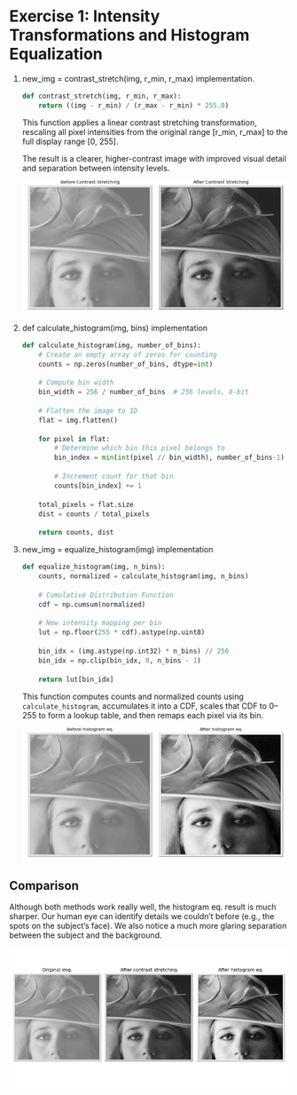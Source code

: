# Exercise 1: Intensity Transformations and Histogram Equalization

1. new_img = contrast_stretch(img, r_min, r_max) implementation.

    ```py
    def contrast_stretch(img, r_min, r_max):
        return ((img - r_min) / (r_max - r_min) * 255.0)
    ```

    This function applies a linear contrast stretching transformation, rescaling all pixel intensities from the original range [r_min, r_max] to the full display range [0, 255].

    The result is a clearer, higher-contrast image with improved visual detail and separation between intensity levels.

    ![Comparison before and after contrast stretching](./images/output_contrast_stretching.png)

2. def calculate_histogram(img, bins) implementation

    ```py
    def calculate_histogram(img, number_of_bins):
        # Create an empty array of zeros for counting
        counts = np.zeros(number_of_bins, dtype=int)

        # Compute bin width
        bin_width = 256 / number_of_bins  # 256 levels, 8-bit

        # Flatten the image to 1D
        flat = img.flatten()

        for pixel in flat:
            # Determine which bin this pixel belongs to
            bin_index = min(int(pixel // bin_width), number_of_bins-1)
            
            # Increment count for that bin
            counts[bin_index] += 1

        total_pixels = flat.size
        dist = counts / total_pixels

        return counts, dist 
    ```

3. new_img = equalize_histogram(img) implementation

    ```py
    def equalize_histogram(img, n_bins):
        counts, normalized = calculate_histogram(img, n_bins)

        # Cumulative Distribution Function
        cdf = np.cumsum(normalized)

        # New intensity mapping per bin
        lut = np.floor(255 * cdf).astype(np.uint8)

        bin_idx = (img.astype(np.int32) * n_bins) // 256
        bin_idx = np.clip(bin_idx, 0, n_bins - 1)
        
        return lut[bin_idx]
    ```
    
    This function computes counts and normalized counts using ```calculate_histogram```, accumulates it into a CDF, scales that CDF to 0–255 to form a lookup table, and then remaps each pixel via its bin.
    
    ![Comparison before and after histogram equalization](./images/output_histogram_eq.png)



## Comparison
Although both methods work really well, the histogram eq. result is much sharper. Our human eye can identify details we couldn’t before (e.g., the spots on the subject’s face). We also notice a much more glaring separation between the subject and the background.

![Comparison between both methods](./images/output_comparison.png)